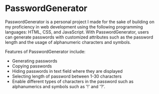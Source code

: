 # PasswordGenerator

PasswordGenerator is a personal project I made for the sake of building on my proficiency in web development using the following programming languages: HTML, CSS, and JavaScript.
With PasswordGenerator, users can generate passwords with customized attributes such as the password length and the usage of alphanumeric characters and symbols.

Features of PasswordGenerator include:
- Generating passwords
- Copying passwords
- Hiding passwords in text field where they are displayed
- Selecting length of password between 1-30 characters
- Enable different types of characters in the password such as alphanumerics and symbols such as '!' and '?'.
